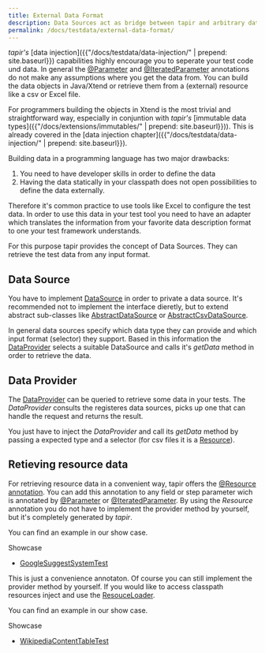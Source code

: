 ```yaml
---
title: External Data Format
description: Data Sources act as bridge between tapir and arbitrary data formats (e.g. csv, Excel,...).
permalink: /docs/testdata/external-data-format/
---
```


<i>tapir's</i> [data injection]({{"/docs/testdata/data-injection/" | prepend: site.baseurl}}) capabilities highly encourage you to seperate your test code und data. In general the [@Parameter](https://www.javadoc.io/page/de.bmiag.tapir/tapir/latest/de/bmiag/tapir/execution/annotations/parameter/Parameter.html) and
[@IteratedParameter](https://www.javadoc.io/page/de.bmiag.tapir/tapir/latest/de/bmiag/tapir/execution/annotations/parameter/IteratedParameter.html) annotations do not make any assumptions where you get the data from. You can build the data objects in Java/Xtend or retrieve them from a (external) resource like a csv or Excel file.

For programmers building the objects in Xtend is the most trivial and straightforward way, especially in conjuntion with <i>tapir's</i> [immutable data types]({{"/docs/extensions/immutables/" | prepend: site.baseurl}})). This is already covered in the [data injection chapter]({{"/docs/testdata/data-injection/" | prepend: site.baseurl}}).

Building data in a programming language has two major drawbacks:
1. You need to have developer skills in order to define the data
1. Having the data statically in your classpath does not open possibilities to define the data externally.

Therefore it's common practice to use tools like Excel to configure the test data. In order to use this data in your test tool you need to have an adapter which translates the information from your favorite data description format to one your test framework understands.

For this purpose tapir provides the concept of Data Sources. They can retrieve the test data from any input format.

## Data Source

You have to implement [DataSource](https://www.javadoc.io/page/de.bmiag.tapir/tapir/latest/de/bmiag/tapir/datasource/api/DataSource.html) in order to private a data source. It's recommended not to implement the interface dieretly, but to extend abstract sub-classes like [AbstractDataSource](https://www.javadoc.io/page/de.bmiag.tapir/tapir/latest/de/bmiag/tapir/datasource/api/AbstractDataSource.html) or [AbstractCsvDataSource](https://www.javadoc.io/page/de/bmiag/tapir/datasource/csv/AbstractCsvDataSource.html).

In general data sources specify which data type they can provide and which input format (selector) they support. Based in this information the [DataProvider](#data-provider) selects a suitable DataSource and calls it's *getData* method in order to retrieve the data.

## Data Provider
The [DataProvider](https://www.javadoc.io/page/de.bmiag.tapir/tapir/latest/de/bmiag/tapir/datasource/api/DataProvider.html) can be queried to retrieve some data in your tests. The *DataProvider* consults the registeres data sources, picks up one that can handle the request and returns the result.

You just have to inject the *DataProvider* and call its *getData* method by passing a expected type and a selector (for csv files it is a [Resource](https://docs.spring.io/spring-framework/docs/current/javadoc-api/org/springframework/core/io/Resource.html)).

## Retieving resource data
For retrieving resource data in a convenient way, tapir offers the [@Resource annotation](https://www.javadoc.io/page/de.bmiag.tapir/tapir/latest/de\bmiag\tapir\datasource\resource\annotations\Resource.html). You can add this annotation to any field or step parameter wich is annotated by [@Parameter](https://www.javadoc.io/page/de.bmiag.tapir/tapir/latest/de/bmiag/tapir/execution/annotations/parameter/Parameter.html) or
[@IteratedParameter](https://www.javadoc.io/page/de.bmiag.tapir/tapir/latest/de/bmiag/tapir/execution/annotations/parameter/IteratedParameter.html). By using the *Resource* annotation you do not have to implement the provider method by yourself, but it's completely generated by <i>tapir</i>.

You can find an example in our show case.

<div class="panel panel-info">
  <div class="panel-heading">
    <div class="panel-title"><i class="fa fa-external-link" aria-hidden="true"></i> Showcase</div>
  </div>
  <div class="panel-body">
  <ul>
      <li>
          <a href="https://github.com/tapir-test/tapir-showcase/blob/master/google/google-systemtest/src/test/java/de/bmiag/tapir/showcase/google/systemtest/GoogleSuggestSystemTest.xtend">GoogleSuggestSystemTest</a>
      </li>
  </ul>
  </div>
</div>

This is just a convenience annotaton. Of course you can still implement the provider method by yourself. If you would like to access classpath resources inject and use the [ResouceLoader](https://docs.spring.io/spring/docs/current/javadoc-api/org/springframework/core/io/ResourceLoader.html).

You can find an example in our show case.

<div class="panel panel-info">
  <div class="panel-heading">
    <div class="panel-title"><i class="fa fa-external-link" aria-hidden="true"></i> Showcase</div>
  </div>
  <div class="panel-body">
  <ul>
      <li>
          <a href="https://github.com/tapir-test/tapir-showcase/blob/master/wikipedia-showcase/src/test/java/de/bmiag/tapir/showcase/wikipedia/test/WikipediaContentTableTest.xtend">WikipediaContentTableTest</a>
      </li>
  </ul>
  </div>
</div>
